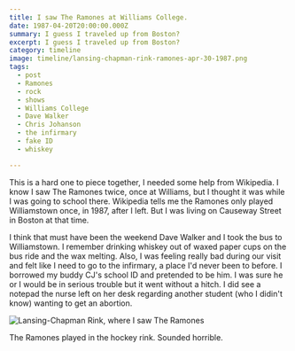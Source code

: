 ```yaml
---
title: I saw The Ramones at Williams College.
date: 1987-04-20T20:00:00.000Z
summary: I guess I traveled up from Boston?
excerpt: I guess I traveled up from Boston?
category: timeline
image: timeline/lansing-chapman-rink-ramones-apr-30-1987.png
tags:
  - post
  - Ramones
  - rock
  - shows
  - Williams College
  - Dave Walker
  - Chris Johanson
  - the infirmary
  - fake ID
  - whiskey

---
```


This is a hard one to piece together, I needed some help from Wikipedia. I know I saw The Ramones twice, once at Williams, but I thought it was while I was going to school there. Wikipedia tells me the Ramones only played Williamstown once, in 1987, after I left. But I was living on Causeway Street in Boston at that time.

I think that must have been the weekend Dave Walker and I took the bus to Williamstown. I remember drinking whiskey out of waxed paper cups on the bus ride and the wax melting. Also, I was feeling really bad during our visit and felt like I need to go to the infirmary, a place I'd never been to before. I borrowed my buddy CJ's school ID and pretended to be him. I was sure he or I would be in serious trouble but it went without a hitch. I did see a notepad the nurse left on her desk regarding another student (who I didin't know) wanting to get an abortion.

![Lansing-Chapman Rink, where I saw The Ramones](/static/img/timeline/lansing-chapman-rink-ramones-apr-30-1987.png)

The Ramones played in the hockey rink. Sounded horrible.

